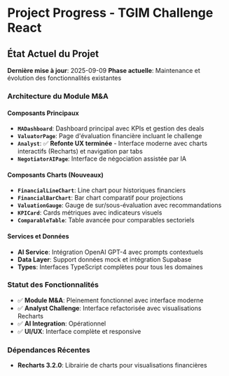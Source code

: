 # Project Progress - TGIM Challenge React

## État Actuel du Projet
**Dernière mise à jour**: 2025-09-09
**Phase actuelle**: Maintenance et évolution des fonctionnalités existantes

### Architecture du Module M&A

#### Composants Principaux
- **`MADashboard`**: Dashboard principal avec KPIs et gestion des deals
- **`ValuatorPage`**: Page d'évaluation financière incluant le challenge
- **`Analyst`**: ✅ **Refonte UX terminée** - Interface moderne avec charts interactifs (Recharts) et navigation par tabs
- **`NegotiatorAIPage`**: Interface de négociation assistée par IA

#### Composants Charts (Nouveaux)
- **`FinancialLineChart`**: Line chart pour historiques financiers
- **`FinancialBarChart`**: Bar chart comparatif pour projections
- **`ValuationGauge`**: Gauge de sur/sous-évaluation avec recommandations
- **`KPICard`**: Cards métriques avec indicateurs visuels
- **`ComparableTable`**: Table avancée pour comparables sectoriels

#### Services et Données
- **AI Service**: Intégration OpenAI GPT-4 avec prompts contextuels
- **Data Layer**: Support données mock et intégration Supabase
- **Types**: Interfaces TypeScript complètes pour tous les domaines

### Statut des Fonctionnalités
- ✅ **Module M&A**: Pleinement fonctionnel avec interface moderne
- ✅ **Analyst Challenge**: Interface refactorisée avec visualisations Recharts
- ✅ **AI Integration**: Opérationnel
- ✅ **UI/UX**: Interface complète et responsive

### Dépendances Récentes
- **Recharts 3.2.0**: Librairie de charts pour visualisations financières